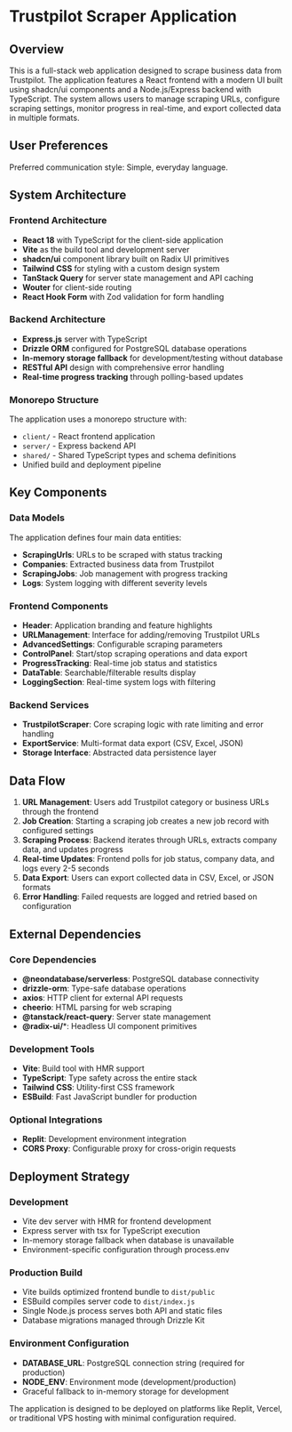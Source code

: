 # Trustpilot Scraper Application

## Overview

This is a full-stack web application designed to scrape business data from Trustpilot. The application features a React frontend with a modern UI built using shadcn/ui components and a Node.js/Express backend with TypeScript. The system allows users to manage scraping URLs, configure scraping settings, monitor progress in real-time, and export collected data in multiple formats.

## User Preferences

Preferred communication style: Simple, everyday language.

## System Architecture

### Frontend Architecture
- **React 18** with TypeScript for the client-side application
- **Vite** as the build tool and development server
- **shadcn/ui** component library built on Radix UI primitives
- **Tailwind CSS** for styling with a custom design system
- **TanStack Query** for server state management and API caching
- **Wouter** for client-side routing
- **React Hook Form** with Zod validation for form handling

### Backend Architecture
- **Express.js** server with TypeScript
- **Drizzle ORM** configured for PostgreSQL database operations
- **In-memory storage fallback** for development/testing without database
- **RESTful API** design with comprehensive error handling
- **Real-time progress tracking** through polling-based updates

### Monorepo Structure
The application uses a monorepo structure with:
- `client/` - React frontend application
- `server/` - Express backend API
- `shared/` - Shared TypeScript types and schema definitions
- Unified build and deployment pipeline

## Key Components

### Data Models
The application defines four main data entities:
- **ScrapingUrls**: URLs to be scraped with status tracking
- **Companies**: Extracted business data from Trustpilot
- **ScrapingJobs**: Job management with progress tracking
- **Logs**: System logging with different severity levels

### Frontend Components
- **Header**: Application branding and feature highlights
- **URLManagement**: Interface for adding/removing Trustpilot URLs
- **AdvancedSettings**: Configurable scraping parameters
- **ControlPanel**: Start/stop scraping operations and data export
- **ProgressTracking**: Real-time job status and statistics
- **DataTable**: Searchable/filterable results display
- **LoggingSection**: Real-time system logs with filtering

### Backend Services
- **TrustpilotScraper**: Core scraping logic with rate limiting and error handling
- **ExportService**: Multi-format data export (CSV, Excel, JSON)
- **Storage Interface**: Abstracted data persistence layer

## Data Flow

1. **URL Management**: Users add Trustpilot category or business URLs through the frontend
2. **Job Creation**: Starting a scraping job creates a new job record with configured settings
3. **Scraping Process**: Backend iterates through URLs, extracts company data, and updates progress
4. **Real-time Updates**: Frontend polls for job status, company data, and logs every 2-5 seconds
5. **Data Export**: Users can export collected data in CSV, Excel, or JSON formats
6. **Error Handling**: Failed requests are logged and retried based on configuration

## External Dependencies

### Core Dependencies
- **@neondatabase/serverless**: PostgreSQL database connectivity
- **drizzle-orm**: Type-safe database operations
- **axios**: HTTP client for external API requests
- **cheerio**: HTML parsing for web scraping
- **@tanstack/react-query**: Server state management
- **@radix-ui/***: Headless UI component primitives

### Development Tools
- **Vite**: Build tool with HMR support
- **TypeScript**: Type safety across the entire stack
- **Tailwind CSS**: Utility-first CSS framework
- **ESBuild**: Fast JavaScript bundler for production

### Optional Integrations
- **Replit**: Development environment integration
- **CORS Proxy**: Configurable proxy for cross-origin requests

## Deployment Strategy

### Development
- Vite dev server with HMR for frontend development
- Express server with tsx for TypeScript execution
- In-memory storage fallback when database is unavailable
- Environment-specific configuration through process.env

### Production Build
- Vite builds optimized frontend bundle to `dist/public`
- ESBuild compiles server code to `dist/index.js`
- Single Node.js process serves both API and static files
- Database migrations managed through Drizzle Kit

### Environment Configuration
- **DATABASE_URL**: PostgreSQL connection string (required for production)
- **NODE_ENV**: Environment mode (development/production)
- Graceful fallback to in-memory storage for development

The application is designed to be deployed on platforms like Replit, Vercel, or traditional VPS hosting with minimal configuration required.